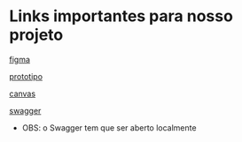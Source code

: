 # Links importantes para nosso projeto

[figma](https://www.figma.com/file/1prOr6zBrrwT5HeFgJwxPe/Dashboard-Design-(Community)?type=design&node-id=0-1&t=EUgQYPqNFe9kA8hr-0)

[prototipo](https://www.figma.com/proto/1prOr6zBrrwT5HeFgJwxPe/Dashboard-Design-(Community)?type=design&node-id=1-7&scaling=scale-down&page-id=0%3A1)

[canvas](https://www.canva.com/design/DAFjqLBqrjI/jGqHenvIgdbpGIY70f9GdA/edit?utm_content=DAFjqLBqrjI&utm_campaign=designshare&utm_medium=link2&utm_source=sharebutton)

[swagger](http://127.0.0.1/api/schema/docs/)
- OBS: o Swagger tem que ser aberto localmente